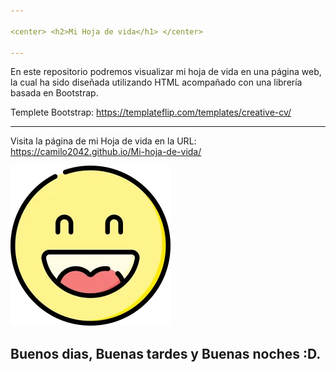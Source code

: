 ```yaml
---

<center> <h2>Mi Hoja de vida</h1> </center>

---
```


En este repositorio podremos visualizar mi hoja de vida en una página web, la cual ha sido diseñada utilizando HTML acompañado con una librería basada en Bootstrap.

Templete Bootstrap: https://templateflip.com/templates/creative-cv/

---

Visita la página de mi Hoja de vida en la URL: 
https://camilo2042.github.io/Mi-hoja-de-vida/


![icono](https://github.com/Camilo2042/Mi-hoja-de-vida/blob/master/images/emote.png)


## Buenos dias, Buenas tardes y Buenas noches :D.